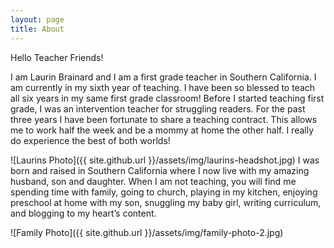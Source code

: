 ```yaml
---
layout: page
title: About
---
```

Hello Teacher Friends! 

I am Laurin Brainard and I am a first grade teacher in Southern California. I am currently in my sixth year of teaching. I have been so blessed to teach all six years in my same first grade classroom! Before I started teaching first grade, I was an intervention teacher for struggling readers. For the past three years I have been fortunate to share a teaching contract. This allows me to work half the week and be a mommy at home the other half. I really do experience the best of both worlds!

![Laurins Photo]({{ site.github.url }}/assets/img/laurins-headshot.jpg)
I was born and raised in Southern California where I now live with my amazing husband, son and daughter. When I am not teaching, you will find me spending time with family, going to church, playing in my kitchen, enjoying preschool at home with my son, snuggling my baby girl, writing curriculum, and blogging to my heart’s content.  

![Family Photo]({{ site.github.url }}/assets/img/family-photo-2.jpg)


